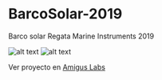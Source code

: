 # BarcoSolar-2019
Barco solar Regata Marine Instruments 2019

![alt text](http://www.amiguslabs.org/lab/wp-content/uploads/2019/06/regataSolar19_015.jpg)
![alt text](http://www.amiguslabs.org/lab/wp-content/uploads/2019/06/IMG_0064.jpeg)


Ver proyecto en [Amigus Labs](http://www.amiguslabs.org/portfolio_page/amigus-labs-barco-solar19/)
